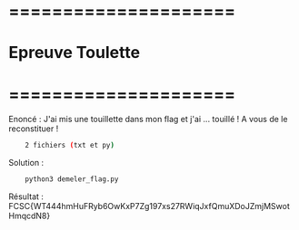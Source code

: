 # =====================
#  Epreuve Toulette
# =====================

Enoncé : J'ai mis une touillette dans mon flag et j'ai ... touillé !
A vous de le reconstituer !

```bash
    2 fichiers (txt et py)
```

Solution : 
```bash
    python3 demeler_flag.py
```

Résultat : FCSC{WT444hmHuFRyb6OwKxP7Zg197xs27RWiqJxfQmuXDoJZmjMSwotHmqcdN8}